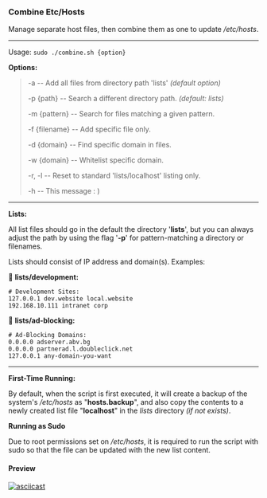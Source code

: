 ### Combine Etc/Hosts

Manage separate host files, then combine them as one to update */etc/hosts*.

----

Usage: ```sudo ./combine.sh {option}```

**Options:**

> -a -- Add all files from directory path 'lists' *(default option)*
> 
> -p {path} -- Search a different directory path. *(default: lists)*
> 
> -m {pattern} -- Search for files matching a given pattern.
> 
> -f {filename} -- Add specific file only.
>
> -d {domain} -- Find specific domain in files.
>
> -w {domain} -- Whitelist specific domain.
> 
> -r, -l -- Reset to standard 'lists/localhost' listing only.
> 
> -h -- This message : )

----

**Lists:**

All list files should go in the default the directory '**lists**', but you can always adjust the path by using the flag '**-p**' for pattern-matching a directory or filenames.

Lists should consist of IP address and domain(s). Examples:

:page_with_curl: **lists/development:**
```
# Development Sites:
127.0.0.1 dev.website local.website
192.168.10.111 intranet corp
```
:page_with_curl: **lists/ad-blocking:**
```
# Ad-Blocking Domains:
0.0.0.0 adserver.abv.bg
0.0.0.0 partnerad.l.doubleclick.net
127.0.0.1 any-domain-you-want
```

----

**First-Time Running:**

By default, when the script is first executed, it will create a backup of the system's */etc/hosts* as "**hosts.backup**", and also copy the contents to a newly created list file "**localhost**" in the *lists* directory *(if not exists)*.

**Running as Sudo**

Due to root permissions set on */etc/hosts*, it is required to run the script with sudo so that the file can be updated with the new list content.

#### Preview

[![asciicast](https://asciinema.org/a/82661.png?v=2)](https://asciinema.org/a/82661)
